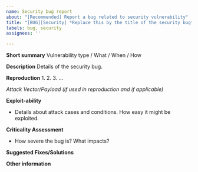 ```yaml
---
name: Security bug report
about: "[Recommended] Report a bug related to security vulnerability"
title: "[BUG][Security] *Replace this by the title of the security bug*"
labels: bug, security
assignees: ''

---
```


**Short summary**
Vulnerability type / What / When / How

**Description**
Details of the security bug.

**Reproduction**
1.
2.
3.
...

**Attack Vector/Payload* (if used in reproduction and if applicable)*

**Exploit-ability**
- Details about attack cases and conditions. How easy it might be exploited.

**Criticality Assessment**
- How severe the bug is? What impacts?

**Suggested Fixes/Solutions**

**Other information**
